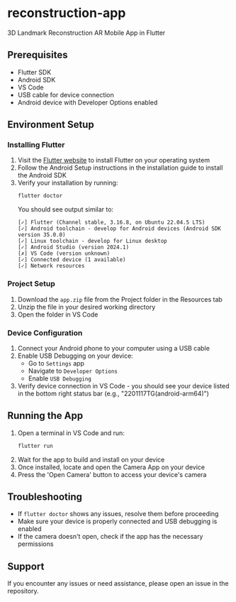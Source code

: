 # reconstruction-app
3D Landmark Reconstruction AR Mobile App in Flutter

## Prerequisites

- Flutter SDK
- Android SDK
- VS Code
- USB cable for device connection
- Android device with Developer Options enabled

## Environment Setup

### Installing Flutter

1. Visit the [Flutter website](https://flutter.dev) to install Flutter on your operating system
2. Follow the Android Setup instructions in the installation guide to install the Android SDK
3. Verify your installation by running:
   ```bash
   flutter doctor
   ```
   You should see output similar to:
   ```
   [✓] Flutter (Channel stable, 3.16.8, on Ubuntu 22.04.5 LTS)
   [✓] Android toolchain - develop for Android devices (Android SDK version 35.0.0)
   [✓] Linux toolchain - develop for Linux desktop
   [✓] Android Studio (version 2024.1)
   [✗] VS Code (version unknown)
   [✓] Connected device (1 available)
   [✓] Network resources
   ```

### Project Setup

1. Download the `app.zip` file from the Project folder in the Resources tab
2. Unzip the file in your desired working directory
3. Open the folder in VS Code

### Device Configuration

1. Connect your Android phone to your computer using a USB cable
2. Enable USB Debugging on your device:
   - Go to `Settings` app
   - Navigate to `Developer Options`
   - Enable `USB Debugging`
3. Verify device connection in VS Code - you should see your device listed in the bottom right status bar (e.g., "2201117TG(android-arm64)")

## Running the App

1. Open a terminal in VS Code and run:
   ```bash
   flutter run
   ```
2. Wait for the app to build and install on your device
3. Once installed, locate and open the Camera App on your device
4. Press the 'Open Camera' button to access your device's camera

## Troubleshooting

- If `flutter doctor` shows any issues, resolve them before proceeding
- Make sure your device is properly connected and USB debugging is enabled
- If the camera doesn't open, check if the app has the necessary permissions

## Support

If you encounter any issues or need assistance, please open an issue in the repository.

